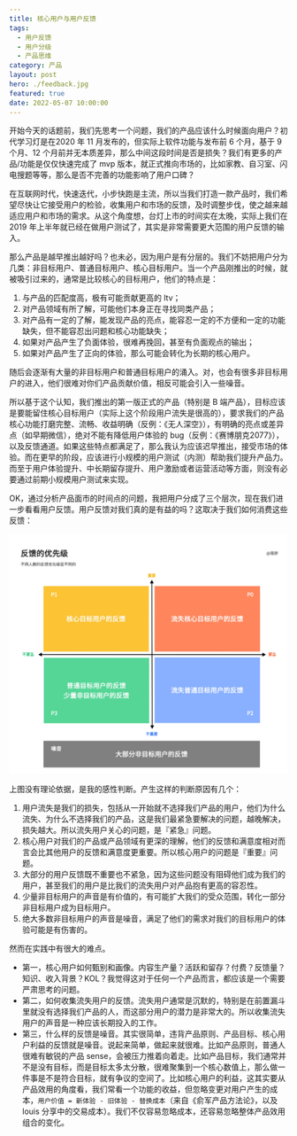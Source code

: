 ```yaml
---
title: 核心用户与用户反馈
tags:
  - 用户反馈
  - 用户分级
  - 产品思维
category: 产品
layout: post
hero: ./feedback.jpg
featured: true
date: 2022-05-07 10:00:00
---
```


开始今天的话题前，我们先思考一个问题，我们的产品应该什么时候面向用户？初代学习灯是在2020 年 11 月发布的，但实际上软件功能与发布前 6 个月，基于 9 个月、12 个月前并无本质差异，那么中间这段时间是否是损失？我们有更多的产品/功能是仅仅快速完成了 mvp 版本，就正式推向市场的，比如家教、自习室、闪电搜题等等，那么是否不完善的功能影响了用户口碑？

在互联网时代，快速迭代，小步快跑是主流，所以当我们打造一款产品时，我们希望尽快让它接受用户的检验，收集用户和市场的反馈，及时调整步伐，使之越来越适应用户和市场的需求。从这个角度想，台灯上市的时间实在太晚，实际上我们在 2019 年上半年就已经在做用户测试了，其实是非常需要更大范围的用户反馈的输入。

那么产品是越早推出越好吗？也未必，因为用户是有分层的。我们不妨把用户分为几类：非目标用户、普通目标用户、核心目标用户。当一个产品刚推出的时候，就被吸引过来的，通常是比较核心的目标用户，他们的特点是：

1. 与产品的匹配度高，极有可能贡献更高的 ltv；
2. 对产品领域有所了解，可能他们本身正在寻找同类产品；
3. 对产品有一定的了解，能发现产品的亮点，能容忍一定的不方便和一定的功能缺失，但不能容忍出问题和核心功能缺失；
4. 如果对产品产生了负面体验，很难再挽回，甚至有负面观点的输出；
5. 如果对产品产生了正向的体验，那么可能会转化为长期的核心用户。

随后会逐渐有大量的非目标用户和普通目标用户的涌入。对，也会有很多非目标用户的进入，他们很难对你们产品贡献价值，相反可能会引入一些噪音。

所以基于这个认知，我们推出的第一版正式的产品（特别是 B 端产品），目标应该是要能留住核心目标用户（实际上这个阶段用户流失是很高的），要求我们的产品核心功能打磨完整、流畅、收益明确（反例：《无人深空》），有明确的亮点或差异点（如早期微信），绝对不能有降低用户体验的 bug（反例：《赛博朋克2077》），以及反馈通道。如果这些特点都满足了，那么我认为应该迟早推出，接受市场的体验。而在更早的阶段，应该进行小规模的用户测试（内测）帮助我们提升产品力。而至于用户体验提升、中长期留存提升、用户激励或者运营活动等方面，则没有必要通过前期小规模用户测试来实现。

OK，通过分析产品面市的时间点的问题，我把用户分成了三个层次，现在我们进一步看看用户反馈。用户反馈对我们真的是有益的吗？这取决于我们如何消费这些反馈：

![](./images/feedback.jpg)

上图没有理论依据，是我的感性判断。产生这样的判断原因有几个：

1. 用户流失是我们的损失，包括从一开始就不选择我们产品的用户，他们为什么流失、为什么不选择我们的产品，这是我们最紧急要解决的问题，越晚解决，损失越大。所以流失用户关心的问题，是『紧急』问题。
2. 核心用户对我们的产品或产品领域有更深的理解，他们的反馈和满意度相对而言会比其他用户的反馈和满意度更重要。所以核心用户的问题是『重要』问题。
3. 大部分的用户反馈既不重要也不紧急，因为这些问题没有阻碍他们成为我们的用户，甚至我们的用户是比我们的流失用户对产品抱有更高的容忍性。
4. 少量非目标用户的声音是有价值的，有可能扩大我们的受众范围，转化一部分非目标用户成为目标用户。
5. 绝大多数非目标用户的声音是噪音，满足了他们的需求对我们的目标用户的体验可能是有伤害的。

然而在实践中有很大的难点。

- 第一，核心用户如何甄别和画像。内容生产量？活跃和留存？付费？反馈量？知识、收入背景？KOL？我觉得这对于任何一个产品而言，都应该是一个需要严肃思考的问题。
- 第二，如何收集流失用户的反馈。流失用户通常是沉默的，特别是在前置漏斗里就没有选择我们产品的人，而这部分用户的潜力是非常大的。所以收集流失用户的声音是一种应该长期投入的工作。
- 第三，什么样的反馈是噪音。其实很简单，违背产品原则、产品目标、核心用户利益的反馈就是噪音。说起来简单，做起来就很难。比如产品原则，普通人很难有敏锐的产品 sense，会被压力推着向着走。比如产品目标，我们通常并不是没有目标，而是目标太多太分散，很难聚集到一个核心数值上，那么做一件事是不是符合目标，就有争议的空间了。比如核心用户的利益，这其实要从产品效用的角度看，我们常看一个功能的收益，但忽略变更对用户产生的成本，`用户价值 = 新体验 - 旧体验 - 替换成本`（来自《俞军产品方法论》，以及 louis 分享中的交易成本）。我们不仅容易忽略成本，还容易忽略整体产品效用组合的变化。
